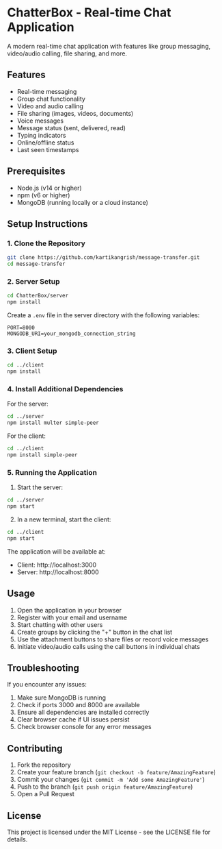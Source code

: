 # ChatterBox - Real-time Chat Application

A modern real-time chat application with features like group messaging, video/audio calling, file sharing, and more.

## Features

- Real-time messaging
- Group chat functionality
- Video and audio calling
- File sharing (images, videos, documents)
- Voice messages
- Message status (sent, delivered, read)
- Typing indicators
- Online/offline status
- Last seen timestamps

## Prerequisites

- Node.js (v14 or higher)
- npm (v6 or higher)
- MongoDB (running locally or a cloud instance)

## Setup Instructions

### 1. Clone the Repository

```bash
git clone https://github.com/kartikangrish/message-transfer.git
cd message-transfer
```

### 2. Server Setup

```bash
cd ChatterBox/server
npm install
```

Create a `.env` file in the server directory with the following variables:
```
PORT=8000
MONGODB_URI=your_mongodb_connection_string
```

### 3. Client Setup

```bash
cd ../client
npm install
```

### 4. Install Additional Dependencies

For the server:
```bash
cd ../server
npm install multer simple-peer
```

For the client:
```bash
cd ../client
npm install simple-peer
```

### 5. Running the Application

1. Start the server:
```bash
cd ../server
npm start
```

2. In a new terminal, start the client:
```bash
cd ../client
npm start
```

The application will be available at:
- Client: http://localhost:3000
- Server: http://localhost:8000

## Usage

1. Open the application in your browser
2. Register with your email and username
3. Start chatting with other users
4. Create groups by clicking the "+" button in the chat list
5. Use the attachment buttons to share files or record voice messages
6. Initiate video/audio calls using the call buttons in individual chats

## Troubleshooting

If you encounter any issues:

1. Make sure MongoDB is running
2. Check if ports 3000 and 8000 are available
3. Ensure all dependencies are installed correctly
4. Clear browser cache if UI issues persist
5. Check browser console for any error messages

## Contributing

1. Fork the repository
2. Create your feature branch (`git checkout -b feature/AmazingFeature`)
3. Commit your changes (`git commit -m 'Add some AmazingFeature'`)
4. Push to the branch (`git push origin feature/AmazingFeature`)
5. Open a Pull Request

## License

This project is licensed under the MIT License - see the LICENSE file for details. 